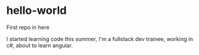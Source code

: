 # hello-world
First repo in here

I started learning code this summer, I'm a fullstack dev trainee, working in c#, about to learn angular.
